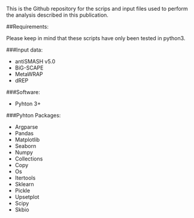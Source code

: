 
This is the Github repository for the scrips and input files used to perform the analysis described in this publication.

##Requirements:

Please keep in mind that these scripts have only been tested in python3.

###Input data:

- antiSMASH v5.0
- BiG-SCAPE
- MetaWRAP
- dREP

###Software:

- Pyhton 3+

###Pyhton Packages:

- Argparse 
- Pandas
- Matplotlib
- Seaborn
- Numpy
- Collections
- Copy
- Os
- Itertools
- Sklearn
- Pickle
- Upsetplot
- Scipy
- Skbio








